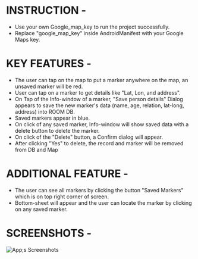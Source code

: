 
# INSTRUCTION - 

- Use your own Google_map_key to run the project successfully.
- Replace "google_map_key" inside AndroidManifest with your Google Maps key.


# KEY FEATURES -

- The user can tap on the map to put a marker anywhere on the map, an unsaved marker will be red.
- User can tap on a marker to get details like "Lat, Lon, and address".
- On Tap of the Info-window of a marker, "Save person details" Dialog appears to save the new marker's data (name, age, relation, lat-long, address) into ROOM DB.
- Saved markers appear in blue.
- On click of any saved marker, Info-window will show saved data with a delete button to delete the marker.
- On click of the "Delete" button, a Confirm dialog will appear.
- After clicking "Yes" to delete, the record and marker will be removed from DB and Map


# ADDITIONAL FEATURE -

- The user can see all markers by clicking the button "Saved Markers" which is on top right corner of screen.
- Bottom-sheet will appear and the user can locate the marker by clicking on any saved marker.


# SCREENSHOTS - 

![App;s Screenshots](https://github.com/PawanGarewal/GoogleMapsMarkerApp/assets/94507999/5368bb6e-ccf8-42c4-bc12-36ae37c07781)




